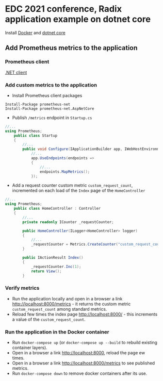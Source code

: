 # EDC 2021 conference, Radix application example on dotnet core

Install [Docker](https://docs.docker.com/get-docker/) and [dotnet core](https://docs.microsoft.com/en-us/dotnet/core/install/)

## Add Prometheus metrics to the application  

### Prometheus client
[.NET client](https://github.com/prometheus-net/prometheus-net)

### Add custom metrics to the application
* Install Prometheus client packages
```
Install-Package prometheus-net
Install-Package prometheus-net.AspNetCore
```
* Publish `/metrics` endpoint in `Startup.cs`
```c#
//...
using Prometheus;
    public class Startup
    {
        //...
        public void Configure(IApplicationBuilder app, IWebHostEnvironment env)
            //...
            app.UseEndpoints(endpoints =>
            {
                //...
                endpoints.MapMetrics();
            });
```
* Add a request counter custom metric `custom_request_count`, incremented on each load of the `Index` page of the `HomeController`
```c#
//...
using Prometheus;
    public class HomeController : Controller
    {
        //...
        private readonly ICounter _requestCounter;

        public HomeController(ILogger<HomeController> logger)
        {
            //...
            _requestCounter = Metrics.CreateCounter("custom_request_count", "Custom request counter");
        }

        public IActionResult Index()
        {
            _requestCounter.Inc(1);
            return View();
        }
```

### Verify metrics
* Run the application locally and open in a browser a link [http://localhost:8000/metrics](http://localhost:8000/metrics) - it returns the custom metric `custom_request_count` among standard metrics.
* Reload few times the index page [http://localhost:8000/](http://localhost:8000/) - this increments a value of the `custom_request_count`.

### Run the application in the Docker container
* Run `docker-compose up` (or `docker-compose up --build` to rebuild existing container layers).
* Open in a browser a link [http://localhost:8000](http://localhost:8000/), reload the page ew times.
* Open in a browser a link [http://localhost:8000/metrics](http://localhost:8000/metrics) to see published metrics.
* Run `docker-compose down` to remove docker containers after its use.
